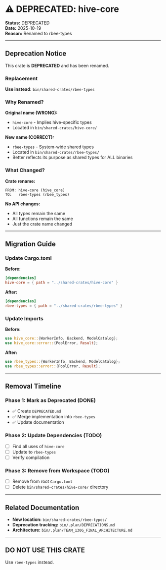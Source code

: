 # ⚠️ DEPRECATED: hive-core

**Status:** DEPRECATED  
**Date:** 2025-10-19  
**Reason:** Renamed to rbee-types

---

## Deprecation Notice

This crate is **DEPRECATED** and has been renamed.

### Replacement

**Use instead:** `bin/shared-crates/rbee-types`

### Why Renamed?

**Original name (WRONG):**
- `hive-core` - Implies hive-specific types
- Located in `bin/shared-crates/hive-core/`

**New name (CORRECT):**
- `rbee-types` - System-wide shared types
- Located in `bin/shared-crates/rbee-types/`
- Better reflects its purpose as shared types for ALL binaries

### What Changed?

**Crate rename:**
```
FROM: hive-core (hive_core)
TO:   rbee-types (rbee_types)
```

**No API changes:**
- All types remain the same
- All functions remain the same
- Just the crate name changed

---

## Migration Guide

### Update Cargo.toml

**Before:**
```toml
[dependencies]
hive-core = { path = "../shared-crates/hive-core" }
```

**After:**
```toml
[dependencies]
rbee-types = { path = "../shared-crates/rbee-types" }
```

### Update Imports

**Before:**
```rust
use hive_core::{WorkerInfo, Backend, ModelCatalog};
use hive_core::error::{PoolError, Result};
```

**After:**
```rust
use rbee_types::{WorkerInfo, Backend, ModelCatalog};
use rbee_types::error::{PoolError, Result};
```

---

## Removal Timeline

### Phase 1: Mark as Deprecated (DONE)
- ✅ Create `DEPRECATED.md`
- ✅ Merge implementation into `rbee-types`
- ✅ Update documentation

### Phase 2: Update Dependencies (TODO)
- [ ] Find all uses of `hive-core`
- [ ] Update to `rbee-types`
- [ ] Verify compilation

### Phase 3: Remove from Workspace (TODO)
- [ ] Remove from root `Cargo.toml`
- [ ] Delete `bin/shared-crates/hive-core/` directory

---

## Related Documentation

- **New location:** `bin/shared-crates/rbee-types/`
- **Deprecation tracking:** `bin/.plan/DEPRECATIONS.md`
- **Architecture:** `bin/.plan/TEAM_130G_FINAL_ARCHITECTURE.md`

---

## DO NOT USE THIS CRATE

Use `rbee-types` instead.
